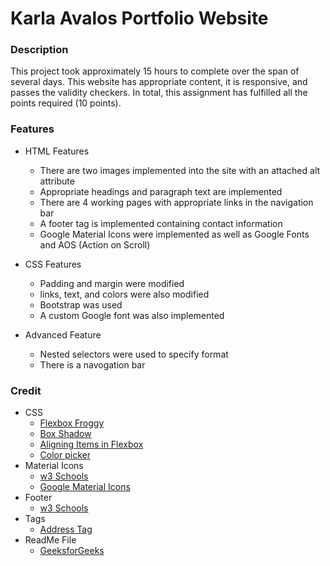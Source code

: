 # Karla Avalos Portfolio Website

### Description
This project took approximately 15 hours to complete over the span of several days. This website has appropriate content, it is responsive, and passes the validity checkers. In total, this assignment has fulfilled all the points required (10 points).

### Features
- HTML Features
	- There are two images implemented into the site with an attached alt attribute
	- Appropriate headings and paragraph text are implemented
	- There are 4 working pages with appropriate links in the navigation bar
	- A footer tag is implemented containing contact information
	- Google Material Icons were implemented as well as Google Fonts and AOS (Action on Scroll)
- CSS Features
	- Padding and margin were modified
	- links, text, and colors were also modified
	- Bootstrap was used
	- A custom Google font was also implemented

- Advanced Feature
	- Nested selectors were used to specify format
	- There is a navogation bar

### Credit
- CSS
	- [Flexbox Froggy](https://flexboxfroggy.com/)
	- [Box Shadow](https://www.w3schools.com/cssref/css3_pr_box-shadow.asp)
	- [Aligning Items in Flexbox](https://developer.mozilla.org/en-US/docs/Web/CSS/CSS_Flexible_Box_Layout/Aligning_Items_in_a_Flex_Container)
	- [Color picker](https://coolors.co/053225-45404f-e2b3a2-ebebff-effbf6)
- Material Icons
	- [w3 Schools](https://www.w3schools.com/icons/google_icons_intro.asp)
	- [Google Material Icons](https://fonts.google.com/icons?selected=Material+Icons])
- Footer
	- [w3 Schools](https://www.w3schools.com/tags/tag_footer.asp)
- Tags
	- [Address Tag](https://www.w3schools.com/tags/tag_address.asp)
- ReadMe File
	- [GeeksforGeeks](https://www.geeksforgeeks.org/what-is-readme-md-file/)